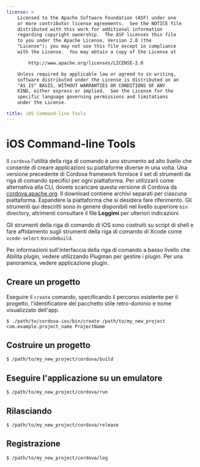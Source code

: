 ```yaml
---
license: >
    Licensed to the Apache Software Foundation (ASF) under one
    or more contributor license agreements.  See the NOTICE file
    distributed with this work for additional information
    regarding copyright ownership.  The ASF licenses this file
    to you under the Apache License, Version 2.0 (the
    "License"); you may not use this file except in compliance
    with the License.  You may obtain a copy of the License at

        http://www.apache.org/licenses/LICENSE-2.0

    Unless required by applicable law or agreed to in writing,
    software distributed under the License is distributed on an
    "AS IS" BASIS, WITHOUT WARRANTIES OR CONDITIONS OF ANY
    KIND, either express or implied.  See the License for the
    specific language governing permissions and limitations
    under the License.

title: iOS Command-line Tools
---
```


# iOS Command-line Tools

Il `cordova` l'utilità della riga di comando è uno strumento ad alto livello che consente di creare applicazioni su piattaforme diverse in una volta. Una versione precedente di Cordova framework fornisce il set di strumenti da riga di comando specifici per ogni piattaforma. Per utilizzarli come alternativa alla CLI, dovete scaricare questa versione di Cordova da [cordova.apache.org][1]. Il download contiene archivi separati per ciascuna piattaforma. Espandere la piattaforma che si desidera fare riferimento. Gli strumenti qui descritti sono in genere disponibili nel livello superiore `bin` directory, altrimenti consultare il file **Leggimi** per ulteriori indicazioni.

 [1]: http://cordova.apache.org

Gli strumenti della riga di comando di iOS sono costruiti su script di shell e fare affidamento sugli strumenti della riga di comando di Xcode come `xcode-select` e`xcodebuild`.

Per informazioni sull'interfaccia della riga di comando a basso livello che Abilita plugin, vedere utilizzando Plugman per gestire i plugin. Per una panoramica, vedere applicazione plugin.

## Creare un progetto

Eseguire il `create` comando, specificando il percorso esistente per il progetto, l'identificatore del pacchetto stile retro-dominio e nome visualizzato dell'app.

    $ ./path/to/cordova-ios/bin/create /path/to/my_new_project com.example.project_name ProjectName
    

## Costruire un progetto

    $ /path/to/my_new_project/cordova/build
    

## Eseguire l'applicazione su un emulatore

    $ /path/to/my_new_project/cordova/run
    

## Rilasciando

    $ /path/to/my_new_project/cordova/release
    

## Registrazione

    $ /path/to/my_new_project/cordova/log